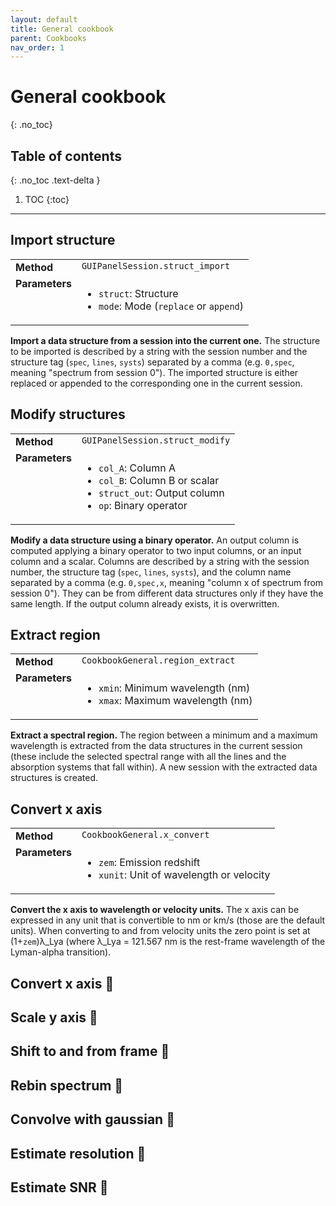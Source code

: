 ```yaml
---
layout: default
title: General cookbook
parent: Cookbooks
nav_order: 1
---
```


# General cookbook
{: .no_toc}

## Table of contents
{: .no_toc .text-delta }

1. TOC
{:toc}
---

## Import structure

<table>
  <tbody>
    <tr>
      <td style="vertical-align:top"><strong>Method</strong></td>
      <td style="vertical-align:top"><code>GUIPanelSession.struct_import</code></td>
    </tr>
    <tr>
      <td style="vertical-align:top"><strong>Parameters</strong></td>
      <td style="vertical-align:top">
        <ul>
          <li><code>struct</code>: Structure</li>
          <li><code>mode</code>: Mode (<code>replace</code> or <code>append</code>)</li>
        </ul>
      </td>
    </tr>
  </tbody>
</table>

**Import a data structure from a session into the current one.** The structure to be imported is described by a string with the session number and the structure tag (`spec`, `lines`, `systs`) separated by a comma (e.g. `0,spec`, meaning "spectrum from session 0"). The imported structure is either replaced or appended to the corresponding one in the current session.

## Modify structures

<table>
  <tbody>
    <tr>
      <td style="vertical-align:top"><strong>Method</strong></td>
      <td style="vertical-align:top"><code>GUIPanelSession.struct_modify</code></td>
    </tr>
    <tr>
      <td style="vertical-align:top"><strong>Parameters</strong></td>
      <td style="vertical-align:top">
        <ul>
          <li><code>col_A</code>: Column A</li>
          <li><code>col_B</code>: Column B or scalar</li>
          <li><code>struct_out</code>: Output column</li>
          <li><code>op</code>: Binary operator</li>
        </ul>
      </td>
    </tr>
  </tbody>
</table>

**Modify a data structure using a binary operator.** An output column is computed applying a binary operator to two input columns, or an input column and a scalar. Columns are described by a string with the session number, the structure tag (`spec`, `lines`, `systs`), and the column name separated by a comma (e.g. `0,spec,x`, meaning "column x of spectrum from session 0").  They can be from different data structures only if they have the same length. If the output column already exists, it is overwritten.

## Extract region

<table>
  <tbody>
    <tr>
      <td style="vertical-align:top"><strong>Method</strong></td>
      <td style="vertical-align:top"><code>CookbookGeneral.region_extract</code></td>
    </tr>
    <tr>
      <td style="vertical-align:top"><strong>Parameters</strong></td>
      <td style="vertical-align:top">
        <ul>
          <li><code>xmin</code>: Minimum wavelength (nm)</li>
          <li><code>xmax</code>: Maximum wavelength (nm)</li>
        </ul>
      </td>
    </tr>
  </tbody>
</table>

**Extract a spectral region.** The region between a minimum and a maximum wavelength is extracted from the data structures in the current session (these include the selected spectral range with all the lines and the absorption systems that fall within). A new session with the extracted data structures is created.

## Convert x axis

<table>
  <tbody>
    <tr>
      <td style="vertical-align:top"><strong>Method</strong></td>
      <td style="vertical-align:top"><code>CookbookGeneral.x_convert</code></td>
    </tr>
    <tr>
      <td style="vertical-align:top"><strong>Parameters</strong></td>
      <td style="vertical-align:top">
        <ul>
          <li><code>zem</code>: Emission redshift</li>
          <li><code>xunit</code>: Unit of wavelength or velocity</li>
        </ul>
      </td>
    </tr>
  </tbody>
</table>

**Convert the x axis to wavelength or velocity units.** The x axis can be expressed in any unit that is convertible to nm or km/s (those are the default units). When converting to and from velocity units the zero point is set at (1+`zem`)λ_Lya (where λ_Lya = 121.567 nm is the rest-frame wavelength of the Lyman-alpha transition).

## Convert x axis 🚧

## Scale y axis 🚧

## Shift to and from frame 🚧

## Rebin spectrum 🚧

## Convolve with gaussian  🚧

## Estimate resolution  🚧

## Estimate SNR 🚧
